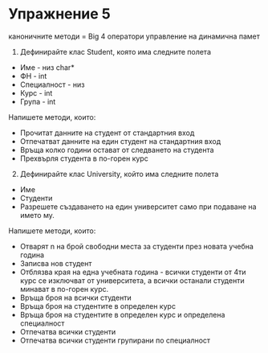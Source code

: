 Упражнение 5
===

каноничните методи = Big 4
оператори
управление на динамична памет


1. Дефинирайте клас Student, която има следните полета
 * Име - низ char*
 * ФН - int
 * Специалност - низ
 * Курс - int
 * Група - int

Напишете методи, които:
 * Прочитат данните на студент от стандартния вход
 * Отпечатват данните на един студент на стандартния вход
 * Връща колко години остават от следването на студента
 * Прехвърля студента в по-горен курс

2. Дефинирайте клас University, който има следните полета
 * Име
 * Студенти
 * Разрешете създаването на един университет само при подаване на името му.

Напишете методи, които:
  * Отварят n на брой свободни места за студенти през новата учебна година
  * Записва нов студент
  * Отблязва края на една учебната година - всички студенти от 4ти курс се изключват от университета, а всички останали студенти минават в по-горен курс.
  * Връща броя на всички студенти
  * Връща броя на студентите в определен курс
  * Връща броя на студентите в определен курс и определена специалност
  * Отпечатва всички студенти
  * Отпечатва всички студенти групирани по специалност


